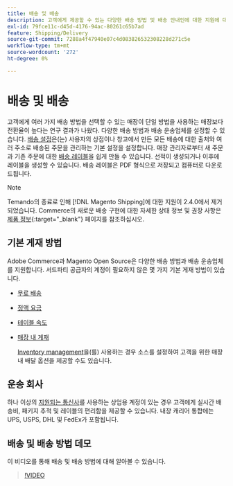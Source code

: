 ```yaml
---
title: 배송 및 배송
description: 고객에게 제공할 수 있는 다양한 배송 방법 및 배송 안내인에 대한 지원에 대해 알아보십시오.
exl-id: 79fce11c-d45d-4176-94ac-80261c65b7ad
feature: Shipping/Delivery
source-git-commit: 7288a4f47940e07c4d083826532308228d271c5e
workflow-type: tm+mt
source-wordcount: '272'
ht-degree: 0%

---
```


# 배송 및 배송

고객에게 여러 가지 배송 방법을 선택할 수 있는 매장이 단일 방법을 사용하는 매장보다 전환율이 높다는 연구 결과가 나왔다. 다양한 배송 방법과 배송 운송업체를 설정할 수 있습니다. [배송 설정](shipping-settings.md)은(는) 사용자의 상점이나 창고에서 만든 모든 배송에 대한 출처와 여러 주소로 배송된 주문을 관리하는 기본 설정을 설정합니다. 매장 관리자로부터 새 주문과 기존 주문에 대한 [배송 레이블](shipping-labels.md)을 쉽게 만들 수 있습니다. 선적이 생성되거나 이후에 레이블을 생성할 수 있습니다. 배송 레이블은 PDF 형식으로 저장되고 컴퓨터로 다운로드됩니다.

>[!NOTE]
>
>Temando의 종료로 인해 [!DNL Magento Shipping]에 대한 지원이 2.4.0에서 제거되었습니다. Commerce의 새로운 배송 구현에 대한 자세한 상태 정보 및 권장 사항은 [제품 정보](https://business.adobe.com/products/magento/shipping.html){:target="_blank"} 페이지를 참조하십시오.

## 기본 게재 방법

Adobe Commerce과 Magento Open Source은 다양한 배송 방법과 배송 운송업체를 지원합니다. 서드파티 공급자의 계정이 필요하지 않은 몇 가지 기본 게재 방법이 있습니다.

* [무료 배송](shipping-free.md)

* [정액 요금](shipping-flat-rate.md)

* [테이블 속도](shipping-table-rate.md)

* [매장 내 게재](shipping-in-store-delivery.md)

  [Inventory management](../inventory-management/introduction.md)을(를) 사용하는 경우 소스를 설정하여 고객을 위한 매장 내 배달 옵션을 제공할 수도 있습니다.

## 운송 회사

하나 이상의 [지원되는 통신사](carriers.md)를 사용하는 상업용 계정이 있는 경우 고객에게 실시간 배송비, 패키지 추적 및 레이블의 편리함을 제공할 수 있습니다. 내장 캐리어 통합에는 UPS, USPS, DHL 및 FedEx가 포함됩니다.

## 배송 및 배송 방법 데모

이 비디오를 통해 배송 및 배송 방법에 대해 알아볼 수 있습니다.

>[!VIDEO](https://video.tv.adobe.com/v/3410209/?quality=12&learn=on&captions=kor)
